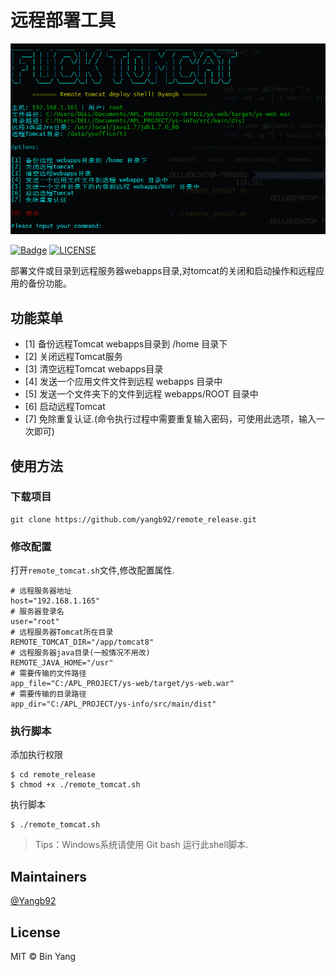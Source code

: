 # 远程部署工具

![](screen.png)

[![Badge](https://img.shields.io/badge/link-996.icu-%23FF4D5B.svg?style=flat-square)](https://996.icu/#/zh_CN)
[![LICENSE](https://img.shields.io/badge/license-Anti%20996-blue.svg?style=flat-square)](https://github.com/996icu/996.ICU/blob/master/LICENSE)

部署文件或目录到远程服务器webapps目录,对tomcat的关闭和启动操作和远程应用的备份功能。

## 功能菜单
  * [1] 备份远程Tomcat webapps目录到 /home 目录下
  * [2] 关闭远程Tomcat服务
  * [3] 清空远程Tomcat webapps目录
  * [4] 发送一个应用文件文件到远程 webapps 目录中
  * [5] 发送一个文件夹下的文件到远程 webapps/ROOT 目录中
  * [6] 启动远程Tomcat
  * [7] 免除重复认证.(命令执行过程中需要重复输入密码，可使用此选项，输入一次即可)

## 使用方法

### 下载项目

```
git clone https://github.com/yangb92/remote_release.git
```

### 修改配置

打开`remote_tomcat.sh`文件,修改配置属性.

```shell
# 远程服务器地址
host="192.168.1.165"
# 服务器登录名
user="root"
# 远程服务器Tomcat所在目录
REMOTE_TOMCAT_DIR="/app/tomcat8"
# 远程服务器java目录(一般情况不用改)
REMOTE_JAVA_HOME="/usr"
# 需要传输的文件路径
app_file="C:/APL_PROJECT/ys-web/target/ys-web.war"
# 需要传输的目录路径
app_dir="C:/APL_PROJECT/ys-info/src/main/dist"
```

### 执行脚本

添加执行权限

```shell
$ cd remote_release
$ chmod +x ./remote_tomcat.sh
```

执行脚本

```
$ ./remote_tomcat.sh
```
>Tips：Windows系统请使用 Git bash 运行此shell脚本.

## Maintainers
[@Yangb92](http://yangb.cf)

## License
MIT © Bin Yang
